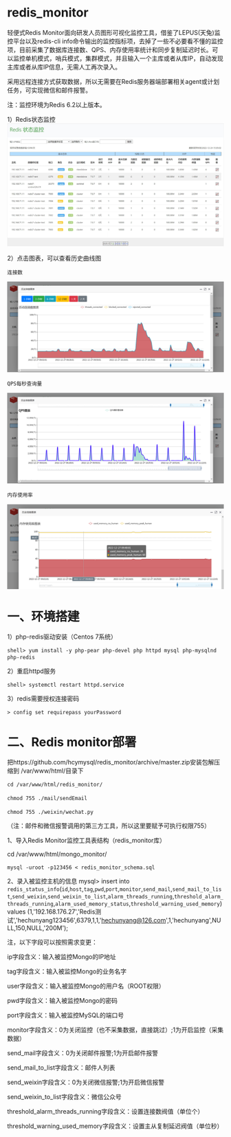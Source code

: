# redis_monitor

轻便式Redis Monitor面向研发人员图形可视化监控工具，借鉴了LEPUS(天兔)监控平台以及redis-cli info命令输出的监控指标项，去掉了一些不必要看不懂的监控项，目前采集了数据库连接数、QPS、内存使用率统计和同步复制延迟时长。可以监控单机模式，哨兵模式，集群模式，并且输入一个主库或者从库IP，自动发现主库或者从库IP信息，无需人工再次录入。

采用远程连接方式获取数据，所以无需要在Redis服务器端部署相关agent或计划任务，可实现微信和邮件报警。

注：监控环境为Redis 6.2以上版本。

1）Redis状态监控 
![image](https://raw.githubusercontent.com/hcymysql/redis_monitor/main/image/redis_monitor.jpg)

2）点击图表，可以查看历史曲线图

    连接数
![image](https://raw.githubusercontent.com/hcymysql/redis_monitor/main/image/redis_monitor_history1.png)

    QPS每秒查询量
![image](https://raw.githubusercontent.com/hcymysql/redis_monitor/main/image/redis_monitor_history2.png)

    内存使用率
![image](https://raw.githubusercontent.com/hcymysql/redis_monitor/main/image/redis_monitor_history3.png)

# 一、环境搭建

1）php-redis驱动安装（Centos 7系统）

    shell> yum install -y php-pear php-devel php httpd mysql php-mysqlnd php-redis

2）重启httpd服务

    shell> systemctl restart httpd.service

3）redis需要授权连接密码

    > config set requirepass yourPassword

# 二、Redis monitor部署

把https://github.com/hcymysql/redis_monitor/archive/master.zip安装包解压缩到 /var/www/html/目录下

    cd /var/www/html/redis_monitor/

    chmod 755 ./mail/sendEmail

    chmod 755 ./weixin/wechat.py

（注：邮件和微信报警调用的第三方工具，所以这里要赋予可执行权限755）

1、导入Redis Monitor监控工具表结构（redis_monitor库）

cd /var/www/html/mongo_monitor/

    mysql -uroot -p123456 < redis_monitor_schema.sql

2、录入被监控主机的信息
    mysql> insert  into `redis_status_info`(`id`,`host`,`tag`,`pwd`,`port`,`monitor`,`send_mail`,`send_mail_to_list`,`send_weixin`,`send_weixin_to_list`,`alarm_threads_running`,`threshold_alarm_threads_running`,`alarm_used_memory_status`,`threshold_warning_used_memory`) values (1,'192.168.176.27','Redis测试','hechunyang123456',6379,1,1,'hechunyang@126.com',1,'hechunyang',NULL,150,NULL,'200M');

注，以下字段可以按照需求变更：

ip字段含义：输入被监控Mongo的IP地址

tag字段含义：输入被监控Mongo的业务名字

user字段含义：输入被监控Mongo的用户名（ROOT权限）

pwd字段含义：输入被监控Mongo的密码

port字段含义：输入被监控MySQL的端口号

monitor字段含义：0为关闭监控（也不采集数据，直接跳过）;1为开启监控（采集数据）

send_mail字段含义：0为关闭邮件报警;1为开启邮件报警

send_mail_to_list字段含义：邮件人列表

send_weixin字段含义：0为关闭微信报警;1为开启微信报警

send_weixin_to_list字段含义：微信公众号

threshold_alarm_threads_running字段含义：设置连接数阀值（单位个）

threshold_warning_used_memory字段含义：设置主从复制延迟阀值（单位秒）


